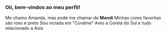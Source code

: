 ### Oii, bem-vindos ao meu perfil!
Me chamo Amanda, mas pode me chamar de **Mandi**
Minhas cores favoritas são roxo e preto
Sou viciada em "Coraline"
Amo a Coreia do Sul e tudo relacionado a Asia
